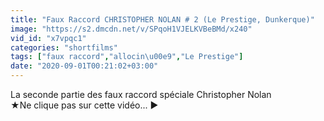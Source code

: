 ```yaml
---
title: "Faux Raccord CHRISTOPHER NOLAN # 2 (Le Prestige, Dunkerque)"
image: "https://s2.dmcdn.net/v/SPqoH1VJELKVBeBMd/x240"
vid_id: "x7vpqc1"
categories: "shortfilms"
tags: ["faux raccord","allocin\u00e9","Le Prestige"]
date: "2020-09-01T00:21:02+03:00"
---
```

La seconde partie des faux raccord spéciale Christopher Nolan   <br>★Ne clique pas sur cette vidéo... ► 
